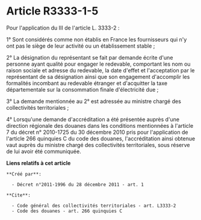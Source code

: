 # Article R3333-1-5

Pour l'application du III de l'article L. 3333-2 : 

1° Sont considérés comme non établis en France les fournisseurs qui n'y ont pas le siège de leur activité ou un établissement
stable ; 

2° La désignation du représentant se fait par demande écrite d'une personne ayant qualité pour engager le redevable,
comportant les nom ou raison sociale et adresse du redevable, la date d'effet et l'acceptation par le représentant de sa
désignation ainsi que son engagement d'accomplir les formalités incombant au redevable étranger et d'acquitter la taxe
départementale sur la consommation finale d'électricité due ; 

3° La demande mentionnée au 2° est adressée au ministre chargé des collectivités territoriales ; 

4° Lorsqu'une demande d'accréditation a été présentée auprès d'une direction régionale des douanes dans les conditions
mentionnées à l'article 7 du décret n° 2010-1725 du 30 décembre 2010 pris pour l'application de l'article 266 quinquies C du
code des douanes, l'accréditation ainsi obtenue vaut auprès du ministre chargé des collectivités territoriales, sous réserve
de lui avoir été communiquée.

**Liens relatifs à cet article**

	**Créé par**:

	  - Décret n°2011-1996 du 28 décembre 2011 - art. 1

	**Cite**:

	  - Code général des collectivités territoriales - art. L3333-2
	  - Code des douanes - art. 266 quinquies C
